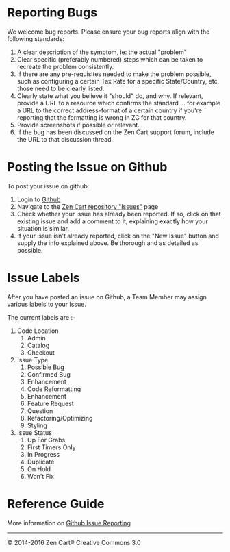 # Reporting Bugs

We welcome bug reports. Please ensure your bug reports align with the following standards:

1. A clear description of the symptom, ie: the actual "problem"
2. Clear specific (preferably numbered) steps which can be taken to recreate the problem consistently. 
3. If there are any pre-requisites needed to make the problem possible, such as configuring a certain Tax Rate for a specific State/Country, etc, those need to be clearly listed.
4. Clearly state what you believe it "should" do, and why. If relevant, provide a URL to a resource which confirms the standard ... for example a URL to the correct address-format of a certain country if you're reporting that the formatting is wrong in ZC for that country.
5. Provide screenshots if possible or relevant.
6. If the bug has been discussed on the Zen Cart support forum, include the URL to that discussion thread.


# Posting the Issue on Github

To post your issue on github:

1. Login to [Github](https://www.github.com/)
2. Navigate to the [Zen Cart repository "Issues"](https://github.com/zencart/zencart/issues) page
3. Check whether your issue has already been reported. If so, click on that existing issue and add a comment to it, explaining exactly how your situation is similar.
4. If your issue isn't already reported, click on the "New Issue" button and supply the info explained above. Be thorough and as detailed as possible.

# Issue Labels

After you have posted an issue on Github, a Team Member may assign various labels to your Issue.

The current labels are :- 

1. Code Location 
    1. Admin 
    2. Catalog
    3. Checkout
2. Issue Type
    1. Possible Bug
    2. Confirmed Bug
    3. Enhancement
    4. Code Reformatting
    5. Enhancement
    6. Feature Request
    7. Question
    8. Refactoring/Optimizing
    9. Styling
3. Issue Status
    1. Up For Grabs
    2. First Timers Only
    3. In Progress
    4. Duplicate
    5. On Hold
    6. Won't Fix
  
  
  
# Reference Guide
More information on [Github Issue Reporting](https://guides.github.com/features/issues/)


---

&copy; 2014-2016 Zen Cart&reg; Creative Commons 3.0

